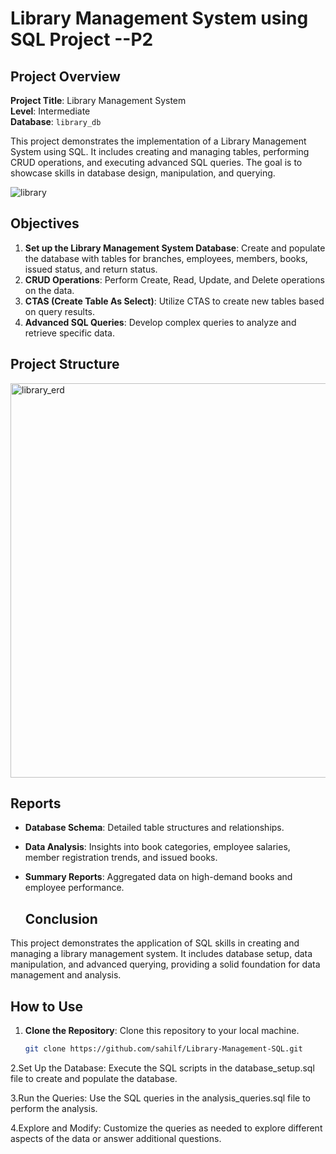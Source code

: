 # Library Management System using SQL Project --P2

## Project Overview

**Project Title**: Library Management System  
**Level**: Intermediate  
**Database**: `library_db`

This project demonstrates the implementation of a Library Management System using SQL. It includes creating and managing tables, performing CRUD operations, and executing advanced SQL queries. The goal is to showcase skills in database design, manipulation, and querying.

![library](https://github.com/user-attachments/assets/549e000c-ec42-4ce8-8c5d-209a2afa71b3)

## Objectives

1. **Set up the Library Management System Database**: Create and populate the database with tables for branches, employees, members, books, issued status, and return status.
2. **CRUD Operations**: Perform Create, Read, Update, and Delete operations on the data.
3. **CTAS (Create Table As Select)**: Utilize CTAS to create new tables based on query results.
4. **Advanced SQL Queries**: Develop complex queries to analyze and retrieve specific data.

## Project Structure
<img width="1101" height="631" alt="library_erd" src="https://github.com/user-attachments/assets/d8480867-50b3-4010-b855-44f53b52dd10" />


## Reports

- **Database Schema**: Detailed table structures and relationships.
- **Data Analysis**: Insights into book categories, employee salaries, member registration trends, and issued books.
- **Summary Reports**: Aggregated data on high-demand books and employee performance.

  ## Conclusion

This project demonstrates the application of SQL skills in creating and managing a library management system. It includes database setup, data manipulation, and advanced querying, providing a solid foundation for data management and analysis.

## How to Use

1. **Clone the Repository**: Clone this repository to your local machine.
   ```sh
   git clone https://github.com/sahilf/Library-Management-SQL.git
2.Set Up the Database: Execute the SQL scripts in the database_setup.sql file to create and populate the database.

3.Run the Queries: Use the SQL queries in the analysis_queries.sql file to perform the analysis.

4.Explore and Modify: Customize the queries as needed to explore different aspects of the data or answer additional questions.
